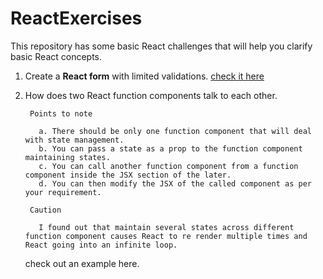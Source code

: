 # ReactExercises
This repository has some basic React challenges that will help you clarify basic React concepts.


1. Create a **React form** with limited validations.
[check it here](https://github.com/Ankhi12/ReactExercises/blob/main/simpleForm.html)

2. How does two React function components talk to each other.

        Points to note

          a. There should be only one function component that will deal with state management.
          b. You can pass a state as a prop to the function component maintaining states.
          c. You can call another function component from a function component inside the JSX section of the later.
          d. You can then modify the JSX of the called component as per your requirement.

        Caution

          I found out that maintain several states across different function component causes React to re render multiple times and React going into an infinite loop.


    check out an example here.
